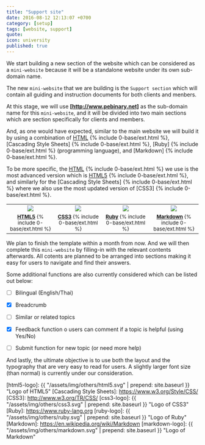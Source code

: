 ```yaml
---
title: "Support site"
date: 2016-08-12 12:13:07 +0700
category: [setup]
tags: [website, support]
quote:
icon: university
published: true
---
```


We start building a new section of the website which can be considered as a `mini-website` because it will be a standalone website under its own sub-domain name.

The new `mini-website` that we are building is the `Support section` which will contain all guiding and instruction documents for both clients and menbers.

At this stage, we will use __[http://www.pebinary.net]__ as the sub-domain name for this `mini-website`, and it will be divided into two main sections which are section specifically for clients and members.

And, as one would have expected, similar to the main website we will build it by using a combination of [HTML] {% include 0-base/ext.html %}, [Cascading Style Sheets] {% include 0-base/ext.html %}, [Ruby] {% include 0-base/ext.html %} (programming language), and [Markdown] {% include 0-base/ext.html %}.

To be more specific, the [HTML] {% include 0-base/ext.html %} we use is the most advanced version which is [HTML5] {% include 0-base/ext.html %}, and similarly for the [Cascading Style Sheets] {% include 0-base/ext.html %} where we also use the most updated version of [CSS3] {% include 0-base/ext.html %}.

<table class="table table-striped" width="80%" border="0">
  <tr>
    <td align="center"><img src="{{ "/assets/img/others/html5.svg" | prepend: site.baseurl }}" class="img-thumbnail"></td>
    <td align="center"><img src="{{ "/assets/img/others/css3.svg" | prepend: site.baseurl }}" class="img-thumbnail"></td>
    <td align="center"><img src="{{ "/assets/img/others/ruby.svg" | prepend: site.baseurl }}" class="img-thumbnail"></td>
    <td align="center"><img src="{{ "/assets/img/others/markdown.svg" | prepend: site.baseurl }}" class="img-thumbnail"></td>
  </tr>
  <tr>
    <td align="center"><small><a href="http://www.w3.org/TR/html5/"><strong>HTML5</strong></a> {% include 0-base/ext.html %}</small></td>
    <td align="center"><small><a href="http://www.w3.org/TR/CSS/"><strong>CSS3</strong></a> {% include 0-base/ext.html %}</small></td>
    <td align="center"><small><a href="https://www.ruby-lang.org"><strong>Ruby</strong></a> {% include 0-base/ext.html %}</small></td>
    <td align="center"><small><a href="https://en.wikipedia.org/wiki/Markdown"><strong>Markdown</strong></a> {% include 0-base/ext.html %}</small></td>
  </tr>
</table>

<!--more-->

We plan to finish the template within a month from now. And we will then complete this `mini-website` by filling-in with the relevant contents afterwards. All cotents are planned to be arranged into sections making it easy for users to navigate and find their answers.

Some additional functions are also currently considered which can be listed out below:

- [ ] Bilingual (English/Thai)
- [x] Breadcrumb
- [ ] Similar or related topics
- [x] Feedback function o users can comment if a topic is helpful (using Yes/No)
- [ ] Submit function for new topic (or need more help)


And lastly, the ultimate objective is to use both the layout and the typography that are very easy to read for users. A slightly larger font size (than normal) is currently under our consideration.


[http://www.pebinary.net]: http://www.pebinary.net
[HTML]: https://www.w3.org/html/
[HTML5]: http://www.w3.org/TR/html5/
[html5-logo]: {{ "/assets/img/others/html5.svg" | prepend: site.baseurl }} "Logo of HTML5"
[Cascading Style Sheets]: https://www.w3.org/Style/CSS/
[CSS3]: http://www.w3.org/TR/CSS/
[css3-logo]: {{ "/assets/img/others/css3.svg" | prepend: site.baseurl }} "Logo of CSS3"
[Ruby]: https://www.ruby-lang.org
[ruby-logo]: {{ "/assets/img/others/ruby.svg" | prepend: site.baseurl }} "Logo of Ruby"
[Markdown]: https://en.wikipedia.org/wiki/Markdown
[markdown-logo]: {{ "/assets/img/others/markdown.svg" | prepend: site.baseurl }} "Logo of Markdown"

